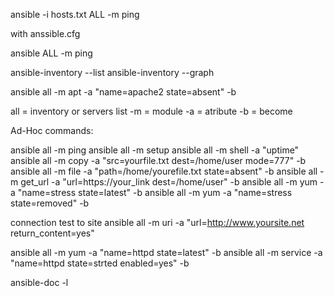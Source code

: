 ansible -i hosts.txt ALL -m ping

with anssible.cfg 

ansible ALL -m ping

ansible-inventory --list
ansible-inventory --graph


ansible all -m apt -a "name=apache2 state=absent" -b

all = inventory or servers list
-m = module
-a = atribute 
-b = become

Ad-Hoc commands:

ansible all -m ping
ansible all -m setup
ansible all -m shell -a "uptime"
ansible all -m copy -a "src=yourfile.txt dest=/home/user mode=777" -b
ansible all -m file -a "path=/home/yourefile.txt state=absent" -b
ansible all -m get_url -a "url=https://your_link dest=/home/user" -b
ansible all -m yum -a "name=stress state=latest" -b 
ansible all -m yum -a "name=stress state=removed" -b

connection test to site
ansible all -m uri -a "url=http://www.yoursite.net return_content=yes"

ansible all -m yum -a "name=httpd state=latest" -b
ansible all -m service -a "name=httpd state=strted enabled=yes" -b

ansible-doc -l

